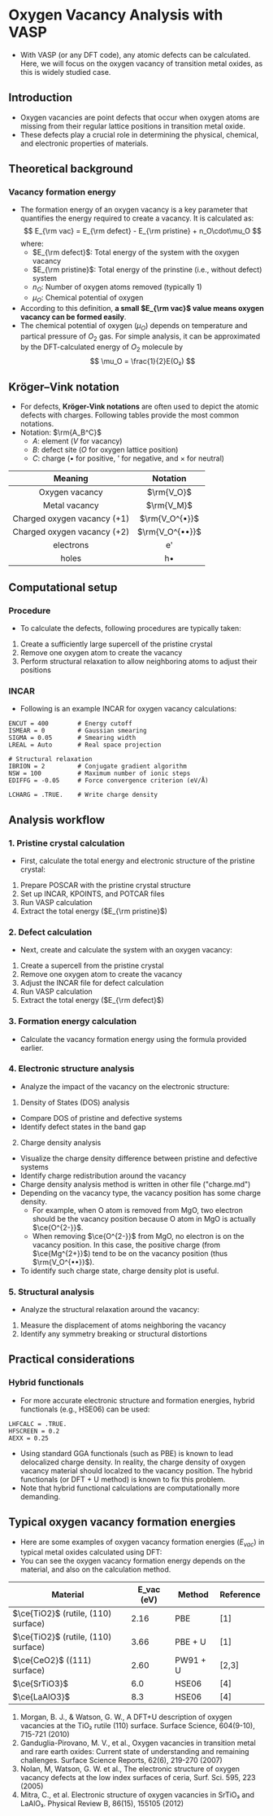 # Oxygen Vacancy Analysis with VASP
* With VASP (or any DFT code), any atomic defects can be calculated. Here, we will focus on the oxygen vacancy of transition metal oxides, as this is widely studied case.

## Introduction
* Oxygen vacancies are point defects that occur when oxygen atoms are missing from their regular lattice positions in transition metal oxide.
* These defects play a crucial role in determining the physical, chemical, and electronic properties of materials.

## Theoretical background
### Vacancy formation energy
* The formation energy of an oxygen vacancy is a key parameter that quantifies the energy required to create a vacancy. It is calculated as:
$$
E_{\rm vac} = E_{\rm defect} - E_{\rm pristine} + n_O\cdot\mu_O
$$
where:
  - $E_{\rm defect}$: Total energy of the system with the oxygen vacancy
  - $E_{\rm pristine}$: Total energy of the prinstine (i.e., without defect) system
  - $n_O$: Number of oxygen atoms removed (typically 1)
  - $\mu_O$: Chemical potential of oxygen
* According to this definition, **a small $E_{\rm vac}$ value means oxygen vacancy can be formed easily**.
* The chemical potential of oxygen ($\mu_O$) depends on temperature and partical pressure of $O_2$ gas. For simple analysis, it can be approximated by the DFT-calculated energy of $O_2$ molecule by
$$
\mu_O = \frac{1}{2}E(O₂)
$$

## Kr&ouml;ger–Vink notation
* For defects, **Kr&ouml;ger-Vink notations** are often used to depict the atomic defects with charges. Following tables provide the most common notations.
* Notation: $\rm{A_B^C}$
  - $A$: element ($V$ for vacancy)
  - $B$: defect site ($O$ for oxygen lattice position)
  - $C$: charge ($•$ for positive, ' for negative, and $\times$ for neutral)

|           Meaning           |    Notation     |
| :-------------------------: | :-------------: |
|       Oxygen vacancy        |   $\rm{V_O}$    |
|        Metal vacancy        |   $\rm{V_M}$    |
| Charged oxygen vacancy (+1) | $\rm{V_O^{•}}$  |
| Charged oxygen vacancy (+2) | $\rm{V_O^{••}}$ |
|          electrons          |       e'        |
|            holes            |       h•        |

## Computational setup
### Procedure
* To calculate the defects, following procedures are typically taken:
1. Create a sufficiently large supercell of the pristine crystal
2. Remove one oxygen atom to create the vacancy
3. Perform structural relaxation to allow neighboring atoms to adjust their positions

### INCAR
* Following is an example INCAR for oxygen vacancy calculations:

```
ENCUT = 400        # Energy cutoff
ISMEAR = 0         # Gaussian smearing
SIGMA = 0.05       # Smearing width
LREAL = Auto       # Real space projection

# Structural relaxation
IBRION = 2         # Conjugate gradient algorithm
NSW = 100          # Maximum number of ionic steps
EDIFFG = -0.05     # Force convergence criterion (eV/Å)

LCHARG = .TRUE.    # Write charge density
```

## Analysis workflow
### 1. Pristine crystal calculation
* First, calculate the total energy and electronic structure of the pristine crystal:
1. Prepare POSCAR with the pristine crystal structure
2. Set up INCAR, KPOINTS, and POTCAR files
3. Run VASP calculation
4. Extract the total energy ($E_{\rm pristine}$)

### 2. Defect calculation
* Next, create and calculate the system with an oxygen vacancy:
1. Create a supercell from the pristine crystal
2. Remove one oxygen atom to create the vacancy
3. Adjust the INCAR file for defect calculation
4. Run VASP calculation
5. Extract the total energy ($E_{\rm defect}$)

### 3. Formation energy calculation
* Calculate the vacancy formation energy using the formula provided earlier.

### 4. Electronic structure analysis
* Analyze the impact of the vacancy on the electronic structure:
1. Density of States (DOS) analysis
  - Compare DOS of pristine and defective systems
  - Identify defect states in the band gap
2. Charge density analysis
  - Visualize the charge density difference between pristine and defective systems
  - Identify charge redistribution around the vacancy
  - Charge density analysis method is written in other file ("charge.md")
  - Depending on the vacancy type, the vacancy position has some charge density.
    + For example, when O atom is removed from MgO, two electron should be the vacancy position because O atom in MgO is actually $\ce{O^{2-}}$.
    + When removing $\ce{O^{2-}}$ from MgO, no electron is on the vacancy position. In this case, the positive charge (from $\ce{Mg^{2+}}$) tend to be on the vacancy position (thus $\rm{V_O^{••}}$).
  - To identify such charge state, charge density plot is useful.

### 5. Structural analysis
* Analyze the structural relaxation around the vacancy:
1. Measure the displacement of atoms neighboring the vacancy
2. Identify any symmetry breaking or structural distortions

## Practical considerations
### Hybrid functionals
* For more accurate electronic structure and formation energies, hybrid functionals (e.g., HSE06) can be used:
```
LHFCALC = .TRUE.
HFSCREEN = 0.2
AEXX = 0.25
```
* Using standard GGA functionals (such as PBE) is known to lead delocalized charge density. In reality, the charge density of oxygen vacancy material should localzed to the vacancy position. The hybrid functionals (or DFT + U method) is known to fix this problem.
* Note that hybrid functional calculations are computationally more demanding.

## Typical oxygen vacancy formation energies
* Here are some examples of oxygen vacancy formation energies ($E_{vac}$) in typical metal oxides calculated using DFT:
* You can see the oxygen vacancy formation energy depends on the material, and also on the calculation method.

| Material                            | E_vac (eV) | Method   | Reference |
| ----------------------------------- | ---------- | -------- | --------- |
| $\ce{TiO2}$ (rutile, (110) surface) | 2.16       | PBE      | [1]       |
| $\ce{TiO2}$ (rutile, (110) surface) | 3.66       | PBE + U  | [1]       |
| $\ce{CeO2}$ ((111) surface)         | 2.60       | PW91 + U | [2,3]     |
| $\ce{SrTiO3}$                       | 6.0        | HSE06    | [4]       |
| $\ce{LaAlO3}$                       | 8.3        | HSE06    | [4]       |

1. Morgan, B. J., & Watson, G. W., A DFT+U description of oxygen vacancies at the TiO₂ rutile (110) surface. Surface Science, 604(9-10), 715-721 (2010)
2. Ganduglia-Pirovano, M. V., et al., Oxygen vacancies in transition metal and rare earth oxides: Current state of understanding and remaining challenges. Surface Science Reports, 62(6), 219-270 (2007)
3. Nolan, M, Watson, G. W. et al., The electronic structure of oxygen vacancy defects at the low index surfaces of ceria, Surf. Sci. 595, 223 (2005)
3. Mitra, C., et al. Electronic structure of oxygen vacancies in SrTiO₃ and LaAlO₃. Physical Review B, 86(15), 155105 (2012)
